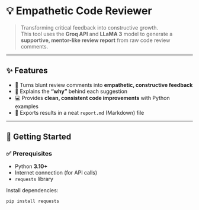 # 💡 Empathetic Code Reviewer

> Transforming critical feedback into constructive growth.  
> This tool uses the **Groq API** and **LLaMA 3** model to generate a **supportive, mentor-like review report** from raw code review comments.

---

## ✨ Features
- 🤝 Turns blunt review comments into **empathetic, constructive feedback**  
- 📖 Explains the **“why”** behind each suggestion  
- 💻 Provides **clean, consistent code improvements** with Python examples  
- 📂 Exports results in a neat `report.md` (Markdown) file  

---

## 🚀 Getting Started

### ✅ Prerequisites
- Python **3.10+**
- Internet connection (for API calls)
- `requests` library

Install dependencies:
```bash
pip install requests
